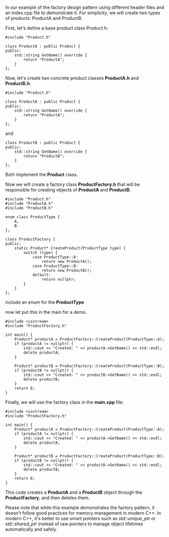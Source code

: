 In our example of the factory design pattern using different header files and an index.cpp file to demonstrate it. 
For simplicity, we will create two types of products: ProductA and ProductB.

First, let's define a base product class Product.h:

```
#include "Product.h"

class ProductA : public Product {
public:
    std::string GetName() override {
        return "ProductA";
    }
};

```

Now, let's create two concrete product classes **ProductA.h** and **ProductB.h**:

```
#include "Product.h"

class ProductA : public Product {
public:
    std::string GetName() override {
        return "ProductA";
    }
};
```
and
```
class ProductB : public Product {
public:
    std::string GetName() override {
        return "ProductB";
    }
};
```
Both implement the **Product** class.

Now we will create a factory class **ProductFactory.h** that will be responsible for creating objects of **ProductA** and **ProductB**:

```
#include "Product.h"
#include "ProductA.h"
#include "ProductB.h"

enum class ProductType {
    A,
    B
};

class ProductFactory {
public:
    static Product* CreateProduct(ProductType type) {
        switch (type) {
            case ProductType::A:
                return new ProductA();
            case ProductType::B:
                return new ProductB();
            default:
                return nullptr;
        }
    }
};
```
include an enum for the **ProductType**

now let put this in the main for a demo.
```
#include <iostream>
#include "ProductFactory.h"

int main() {
    Product* productA = ProductFactory::CreateProduct(ProductType::A);
    if (productA != nullptr) {
        std::cout << "Created: " << productA->GetName() << std::endl;
        delete productA;
    }

    Product* productB = ProductFactory::CreateProduct(ProductType::B);
    if (productB != nullptr) {
        std::cout << "Created: " << productB->GetName() << std::endl;
        delete productB;
    }
    return 0;
}
```

Finally, we will use the factory class in the **main.cpp** file:

```angular2html
#include <iostream>
#include "ProductFactory.h"

int main() {
    Product* productA = ProductFactory::CreateProduct(ProductType::A);
    if (productA != nullptr) {
        std::cout << "Created: " << productA->GetName() << std::endl;
        delete productA;
    }

    Product* productB = ProductFactory::CreateProduct(ProductType::B);
    if (productB != nullptr) {
        std::cout << "Created: " << productB->GetName() << std::endl;
        delete productB;
    }
    return 0;
}
```
This code creates a **ProductA** and a **ProductB** object through the **ProductFactory**, and then deletes them.

Please note that while this example demonstrates the factory pattern, it doesn't follow good practices for memory management in modern C++. In modern C++, it's better to use smart pointers such as *std::unique_ptr or std::shared_ptr* instead of raw pointers to manage object lifetimes automatically and safely.
